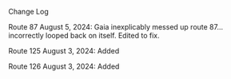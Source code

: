 Change Log

Route 87
August 5, 2024: Gaia inexplicably messed up route 87... incorrectly looped back on itself.  Edited to fix.

Route 125
August 3, 2024: Added

Route 126
August 3, 2024: Added